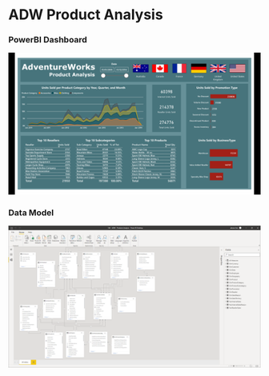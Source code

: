 # ADW Product Analysis

### PowerBI Dashboard
![alt_text](https://github.com/AFoisAnalytics/ADW_Product_Analysis/blob/main/146%20-%20ADW%20-%20Products%20Analysis.png)

### Data Model
![alt_text](https://github.com/AFoisAnalytics/ADW_Product_Analysis/blob/main/146%20-%20ADW%20-%20Products%20Analysis%20-%20DATAMODEL.png)
